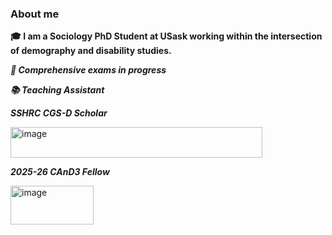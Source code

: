 ### About me
**🎓 I am a Sociology PhD Student at USask working within the intersection of demography and disability studies.**

***🚧 Comprehensive exams in progress***

***📚 Teaching Assistant***

***SSHRC CGS-D Scholar***

<img width="403.3" height="48.6" alt="image" src="https://github.com/user-attachments/assets/a6d19efe-83bc-480c-9d1f-e6085b44f426" /> 

***2025-26 CAnD3 Fellow***

<img width="133" height="62.37" alt="image" src="https://github.com/user-attachments/assets/1b78c466-cc13-4733-bc9f-6449482d0e19" />







<!--
**l-houseman/l-houseman** is a ✨ _special_ ✨ repository because its `README.md` (this file) appears on your GitHub profile.

Here are some ideas to get you started:

- 🔭 I’m currently working on ...
- 🌱 I’m currently learning ...
- 👯 I’m looking to collaborate on ...
- 🤔 I’m looking for help with ...
- 💬 Ask me about ...
- 📫 How to reach me: ...
- 😄 Pronouns: ...
- ⚡ Fun fact: ...
-->

